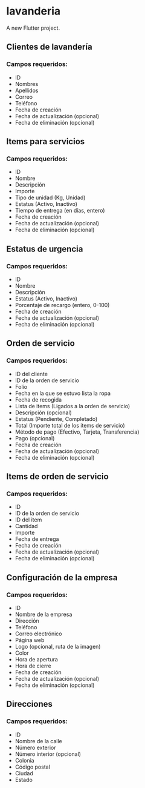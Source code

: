 # lavanderia

A new Flutter project.

## Clientes de lavandería
### Campos requeridos:
- ID
- Nombres
- Apellidos
- Correo
- Teléfono
- Fecha de creación
- Fecha de actualización (opcional)
- Fecha de eliminación (opcional)

## Items para servicios
### Campos requeridos:
- ID
- Nombre
- Descripción
- Importe
- Tipo de unidad (Kg, Unidad)
- Estatus (Activo, Inactivo)
- Tiempo de entrega (en días, entero)
- Fecha de creación
- Fecha de actualización (opcional)
- Fecha de eliminación (opcional)

## Estatus de urgencia
### Campos requeridos:
- ID
- Nombre
- Descripción
- Estatus (Activo, Inactivo)
- Porcentaje de recargo (entero, 0-100)
- Fecha de creación
- Fecha de actualización (opcional)
- Fecha de eliminación (opcional)

## Orden de servicio
### Campos requeridos:
- ID del cliente
- ID de la orden de servicio
- Folio
- Fecha en la que se estuvo lista la ropa
- Fecha de recogida
- Lista de items (Ligados a la orden de servicio)
- Descripción (opcional)
- Estatus (Pendiente, Completado)
- Total (Importe total de los items de servicio)
- Método de pago (Efectivo, Tarjeta, Transferencia)
- Pago (opcional)
- Fecha de creación
- Fecha de actualización (opcional)
- Fecha de eliminación (opcional)

## Items de orden de servicio
### Campos requeridos:
- ID
- ID de la orden de servicio
- ID del item
- Cantidad
- Importe
- Fecha de entrega
- Fecha de creación
- Fecha de actualización (opcional)
- Fecha de eliminación (opcional)

## Configuración de la empresa
### Campos requeridos:
- ID
- Nombre de la empresa
- Dirección
- Teléfono
- Correo electrónico
- Página web
- Logo (opcional, ruta de la imagen)
- Color
- Hora de apertura
- Hora de cierre
- Fecha de creación
- Fecha de actualización (opcional)
- Fecha de eliminación (opcional)

## Direcciones
### Campos requeridos:
- ID
- Nombre de la calle
- Número exterior
- Número interior (opcional)
- Colonia
- Código postal
- Ciudad
- Estado


